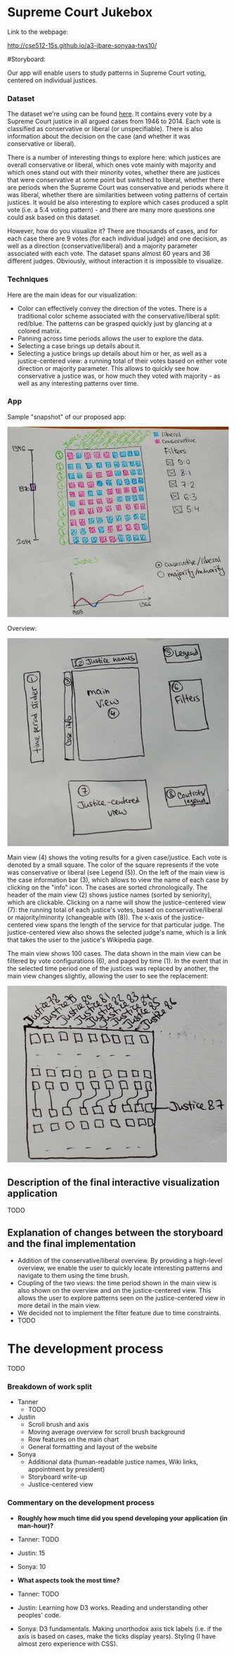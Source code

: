 # Supreme Court Jukebox

Link to the webpage:

http://cse512-15s.github.io/a3-jbare-sonyaa-tws10/

#Storyboard:

Our app will enable users to study patterns in Supreme Court voting, centered on individual justices.

### Dataset
The dataset we're using can be found [here](http://supremecourtdatabase.org/data.php). It contains every vote by a Supreme Court justice in all argued cases from 1946 to 2014. Each vote is classified as conservative or liberal (or unspecifiable). There is also information about the decision on the case (and whether it was conservative or liberal). 

There is a number of interesting things to explore here: which justices are overall conservative or liberal, which ones vote mainly with majority and which ones stand out with their minority votes, whether there are justices that were conservative at some point but switched to liberal, whether there are periods when the Supreme Court was conservative and periods where it was liberal, whether there are similarities between voting patterns of certain justices. It would be also interesting to explore which cases produced a split vote (i.e. a 5:4 voting pattern) - and there are many more questions one could ask based on this dataset. 

However, how do you visualize it? There are thousands of cases, and for each case there are 9 votes (for each individual judge) and one decision, as well as a direction (conservative/liberal) and a majority parameter associated with each vote. The dataset spans almost 60 years and 36 different judges. Obviously, without interaction it is impossible to visualize. 

### Techniques
Here are the main ideas for our visualization:
* Color can effectively convey the direction of the votes. There is a traditional color scheme associated with the conservative/liberal split: red/blue. The patterns can be grasped quickly just by glancing at a colored matrix.
* Panning across time periods allows the user to explore the data. 
* Selecting a case brings up details about it.
* Selecting a justice brings up details about him or her, as well as a justice-centered view: a running total of their votes based on either vote direction or majority parameter. This allows to quickly see how conservative a justice was, or how much they voted with majority - as well as any interesting patterns over time.

### App

Sample "snapshot" of our proposed app:

![](https://github.com/CSE512-15S/a3-jbare-sonyaa-tws10/blob/master/images/storyboard_example.jpg)

Overview:

![](https://github.com/CSE512-15S/a3-jbare-sonyaa-tws10/blob/master/images/storyboard_overview.jpg)

Main view (4) shows the voting results for a given case/justice. Each vote is denoted by a small square. The color of the square represents if the vote was conservative or liberal (see Legend (5)). On the left of the main view is the case information bar (3), which allows to view the name of each case by clicking on the "info" icon. The cases are sorted chronologically. The header of the main view (2) shows justice names (sorted by seniority), which are clickable. Clicking on a name will show the justice-centered view (7): the running total of each justice's votes, based on conservative/liberal or majority/minority (changeable with (8)). The x-axis of the justice-centered view spans the length of the service for that particular judge. The justice-centered view also shows the selected judge's name, which is a link that takes the user to the justice's Wikipedia page. 

The main view shows 100 cases. The data shown in the main view can be filtered by vote configurations (6), and paged by time (1). In the event that in the selected time period one of the justices was replaced by another, the main view changes slightly, allowing the user to see the replacement:

![](https://github.com/CSE512-15S/a3-jbare-sonyaa-tws10/blob/master/images/storyboard_justice_change.jpg)

## Description of the final interactive visualization application
TODO

## Explanation of changes between the storyboard and the final implementation
* Addition of the conservative/liberal overview. By providing a high-level overview, we enable the user to quickly locate interesting patterns and navigate to them using the time brush.
* Coupling of the two views: the time period shown in the main view is also shown on the overview and on the justice-centered view. This allows the user to explore patterns seen on the justice-centered view in more detail in the main view.
* We decided not to implement the filter feature due to time constraints.
* TODO

# The development process
TODO
### Breakdown of work split 
* Tanner
  * TODO
* Justin
  * Scroll brush and axis
  * Moving average overview for scroll brush background
  * Row features on the main chart
  * General formatting and layout of the website
* Sonya
  * Additional data (human-readable justice names, Wiki links, appointment by president)
  * Storyboard write-up
  * Justice-centered view

### Commentary on the development process 
* **Roughly how much time did you spend developing your application (in man-hour)?** 
 * Tanner: TODO
 * Justin: 15
 * Sonya: 10

* **What aspects took the most time?** 
 * Tanner: TODO
 * Justin: Learning how D3 works. Reading and understanding other peoples' code. 
 * Sonya: D3 fundamentals. Making unorthodox axis tick labels (i.e. if the axis is based on cases, make the ticks display years). Styling (I have almost zero experience with CSS).
